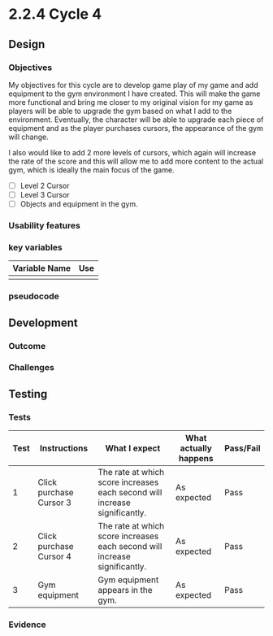 # 2.2.4 Cycle 4

## Design

### Objectives

My objectives for this cycle are to develop game play of my game and add equipment to the gym environment I have created. This will make the game more functional and bring me closer to my original vision for my game as players will be able to upgrade the gym based on what I add to the environment. Eventually, the character will be able to upgrade each piece of equipment and as the player purchases cursors, the appearance of the gym will change.

I also would like to add 2 more levels of cursors, which again will increase the rate of the score and this will allow me to add more content to the actual gym, which is ideally the main focus of the game.

* [ ] Level 2 Cursor
* [ ] Level 3 Cursor
* [ ] Objects and equipment in the gym.

### Usability features

### key variables

| Variable Name | Use |
| ------------- | --- |
|               |     |

### pseudocode

## Development

### Outcome

### Challenges

## Testing

### Tests

| Test | Instructions            | What I expect                                                              | What actually happens | Pass/Fail |
| ---- | ----------------------- | -------------------------------------------------------------------------- | --------------------- | --------- |
| 1    | Click purchase Cursor 3 | The rate at which score increases each second will increase significantly. | As expected           | Pass      |
| 2    | Click purchase Cursor 4 | The rate at which score increases each second will increase significantly. | As expected           | Pass      |
| 3    | Gym equipment           | Gym equipment appears in the gym.                                          | As expected           | Pass      |

### Evidence

